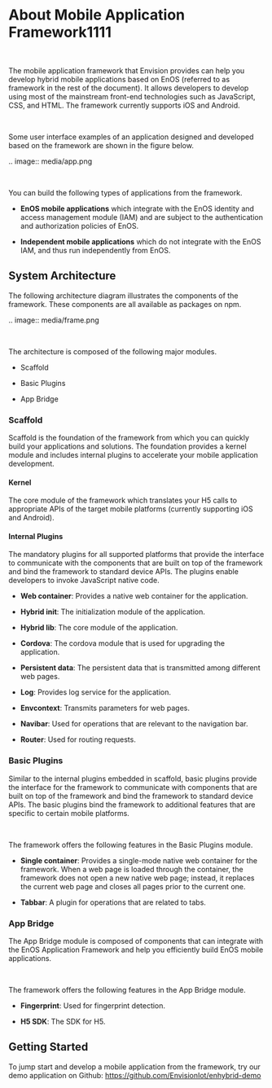 # About Mobile Application Framework1111

<br />

The mobile application framework that Envision provides can help you develop hybrid mobile applications based on EnOS (referred to as framework in the rest of the document). It allows developers to develop using most of the mainstream front-end technologies such as JavaScript, CSS, and HTML. The framework currently supports iOS and Android.

<br />

Some user interface examples of an application designed and developed based on the framework are shown in the figure below.

.. image:: media/app.png

<br />

You can build the following types of applications from the framework.

- **EnOS mobile applications** which integrate with the EnOS identity and access management module (IAM) and are subject to the authentication and authorization policies of EnOS.

- **Independent mobile applications** which do not integrate with the EnOS IAM, and thus run independently from EnOS.

## System Architecture

The following architecture diagram illustrates the components of the framework. These components are all available as packages on npm.

.. image:: media/frame.png

<br />

The architecture is composed of the following major modules.

- Scaffold

- Basic Plugins

- App Bridge

### Scaffold

Scaffold is the foundation of the framework from which you can quickly build your applications and solutions. The foundation provides a kernel module and includes internal plugins to accelerate your mobile application development.

#### Kernel

The core module of the framework which translates your H5 calls to appropriate APIs of the target mobile platforms (currently supporting iOS and Android).

#### Internal Plugins

The mandatory plugins for all supported platforms that provide the interface to communicate with the components that are built on top of the framework and bind the framework to standard device APIs. The plugins enable developers to invoke JavaScript native code.

- **Web container**: Provides a native web container for the application. 

- **Hybrid init**: The initialization module of the application. 

- **Hybrid lib**: The core module of the application. 

- **Cordova**: The cordova module that is used for upgrading the application. 

- **Persistent data**: The persistent data that is transmitted among different web pages. 

- **Log**: Provides log service for the application. 

- **Envcontext**: Transmits parameters for web pages. 

- **Navibar**: Used for operations that are relevant to the navigation bar. 

- **Router**: Used for routing requests.
 

### Basic Plugins

Similar to the internal plugins embedded in scaffold, basic plugins provide the interface for the framework to communicate with components that are built on top of the framework and bind the framework to standard device APIs. The basic plugins bind the framework to additional features that are specific to certain mobile platforms.

<br />

The framework offers the following features in the Basic Plugins module.

- **Single container**: Provides a single-mode native web container for the framework. When a web page is loaded through the container, the framework does not open a new native web page; instead, it replaces the current web page and closes all pages prior to the current one.

- **Tabbar**: A plugin for operations that are related to tabs.
 

### App Bridge

The App Bridge module is composed of components that can integrate with the EnOS Application Framework and help you efficiently build EnOS mobile applications.

<br />

The framework offers the following features in the App Bridge module.

- **Fingerprint**: Used for fingerprint detection. 

- **H5 SDK**: The SDK for H5. 


## Getting Started

To jump start and develop a mobile application from the framework, try our demo application on Github: https://github.com/EnvisionIot/enhybrid-demo
